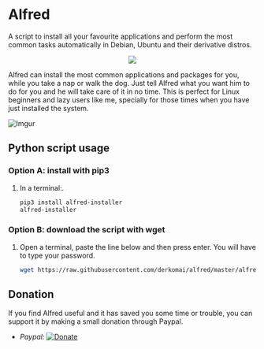 # Alfred

A script to install all your favourite applications and perform the most
common tasks automatically in Debian, Ubuntu and their derivative distros.

<p align="center">
  <img src="https://i.imgur.com/p6zfou9.png">
</p>

Alfred can install the most common applications and packages for you, while you
take a nap or walk the dog. Just tell Alfred what you want him to do for you and
he will take care of it in no time. This is perfect for Linux beginners and lazy
users like me, specially for those times when you have just installed the system.

![Imgur](http://i.imgur.com/YMDG3B2.png)

## Python script usage

### Option A: install with pip3

1. In a terminal:.
    ```bash
    pip3 install alfred-installer
    alfred-installer

    ```

### Option B: download the script with wget

1. Open a terminal, paste the line below and then press enter. You will have to type your password.
    ```bash
    wget https://raw.githubusercontent.com/derkomai/alfred/master/alfred.py && python3 alfred.py

    ```

## Donation

If you find Alfred useful and it has saved you some time or trouble, you can support it by making a small donation through Paypal.

- *Paypal:* [![Donate](https://www.paypalobjects.com/en_US/i/btn/btn_donate_LG.gif)](https://www.paypal.me/dvilela)
